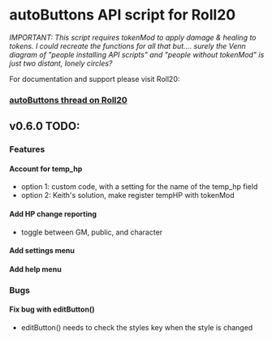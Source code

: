 # autoButtons API script for Roll20

*IMPORTANT: This script requires tokenMod to apply damage & healing to tokens. I could recreate the functions for all that but.... surely the Venn diagram of "people installing API scripts" and "people without tokenMod" is just two distant, lonely circles?*

For documentation and support please visit Roll20:
### [autoButtons thread on Roll20](https://app.roll20.net/forum/permalink/10766392/)


## v0.6.0 TODO:

### Features
#### Account for temp_hp
- option 1: custom code, with a setting for the name of the temp_hp field
- option 2: Keith's solution, make register tempHP with tokenMod

#### Add HP change reporting
- toggle between GM, public, and character

#### Add settings menu

#### Add help menu

### Bugs
#### Fix bug with editButton()
- editButton() needs to check the styles key when the style is changed
